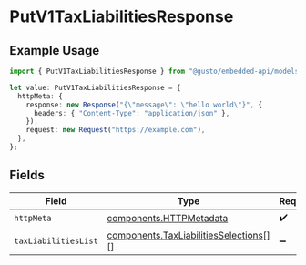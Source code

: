 # PutV1TaxLiabilitiesResponse

## Example Usage

```typescript
import { PutV1TaxLiabilitiesResponse } from "@gusto/embedded-api/models/operations/putv1taxliabilities.js";

let value: PutV1TaxLiabilitiesResponse = {
  httpMeta: {
    response: new Response("{\"message\": \"hello world\"}", {
      headers: { "Content-Type": "application/json" },
    }),
    request: new Request("https://example.com"),
  },
};
```

## Fields

| Field                                                                                          | Type                                                                                           | Required                                                                                       | Description                                                                                    |
| ---------------------------------------------------------------------------------------------- | ---------------------------------------------------------------------------------------------- | ---------------------------------------------------------------------------------------------- | ---------------------------------------------------------------------------------------------- |
| `httpMeta`                                                                                     | [components.HTTPMetadata](../../models/components/httpmetadata.md)                             | :heavy_check_mark:                                                                             | N/A                                                                                            |
| `taxLiabilitiesList`                                                                           | [components.TaxLiabilitiesSelections](../../models/components/taxliabilitiesselections.md)[][] | :heavy_minus_sign:                                                                             | Example response                                                                               |